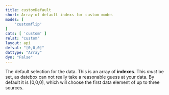```yaml
---
title: customDefault
short: Array of default indexs for custom modes
modes: [
	'customflip'
]
cats: [ 'custom' ]
relat: "custom"
layout: api
defval: "[0,0,0]"
dattype: "Array"
dyn: "False"
---
```


The default selection for the data.  This is an array of **indexes**.  This 
*must* be set, as datebox can not really take a reasonable guess at your data.
By default it is [0,0,0], which will choose the first data element of up to 
three sources.
